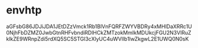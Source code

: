 # envhtp
aGFsbG86JDJiJDA1JEtDZzVmck1Rb1BlVnFQRFZWYVBDRy4xMHlDaXRRc1U0NjhFbDZMZ0JwbGtnRHFvbndiRDlHCkZMTzokMmIkMDUkcjFGU2N3VlRuZklkZE9WRnpZdi5rdXQ5SC5STGl3cXlyUC4uWVllb1lwZkgwL2E1UWQ0N0sK
